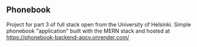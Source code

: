 ## Phonebook 
Project for part 3 of full stack open from the University of Helsinki. Simple phonebook "application" built with the MERN stack and hosted at https://phonebook-backend-aocv.onrender.com/

